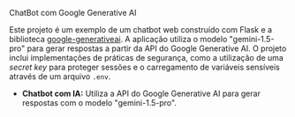 ChatBot com Google Generative AI

Este projeto é um exemplo de um chatbot web construído com Flask e a biblioteca [google-generativeai](https://github.com/google/generative-ai-python).
A aplicação utiliza o modelo "gemini-1.5-pro" para gerar respostas a partir da API do Google Generative AI.
O projeto inclui implementações de práticas de segurança, como a utilização de uma _secret key_ para proteger sessões e o carregamento de variáveis sensíveis através de um arquivo `.env`.

- **Chatbot com IA:** Utiliza a API do Google Generative AI para gerar respostas com o modelo "gemini-1.5-pro".
